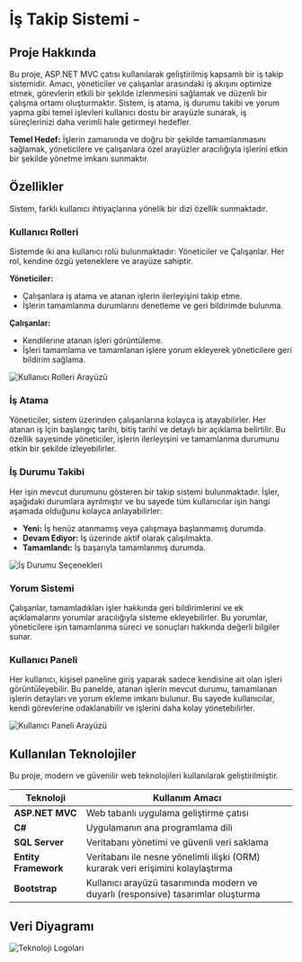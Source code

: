 # İş Takip Sistemi -

## Proje Hakkında

Bu proje, ASP.NET MVC çatısı kullanılarak geliştirilmiş kapsamlı bir iş takip sistemidir. Amacı, yöneticiler ve çalışanlar arasındaki iş akışını optimize etmek, görevlerin etkili bir şekilde izlenmesini sağlamak ve düzenli bir çalışma ortamı oluşturmaktır. Sistem, iş atama, iş durumu takibi ve yorum yapma gibi temel işlevleri kullanıcı dostu bir arayüzle sunarak, iş süreçlerinizi daha verimli hale getirmeyi hedefler.

**Temel Hedef:** İşlerin zamanında ve doğru bir şekilde tamamlanmasını sağlamak, yöneticilere ve çalışanlara özel arayüzler aracılığıyla işlerini etkin bir şekilde yönetme imkanı sunmaktır.

## Özellikler

Sistem, farklı kullanıcı ihtiyaçlarına yönelik bir dizi özellik sunmaktadır.

### Kullanıcı Rolleri

Sistemde iki ana kullanıcı rolü bulunmaktadır: Yöneticiler ve Çalışanlar. Her rol, kendine özgü yeteneklere ve arayüze sahiptir.

**Yöneticiler:**

*   Çalışanlara iş atama ve atanan işlerin ilerleyişini takip etme.
*   İşlerin tamamlanma durumlarını denetleme ve geri bildirimde bulunma.

**Çalışanlar:**

*   Kendilerine atanan işleri görüntüleme.
*   İşleri tamamlama ve tamamlanan işlere yorum ekleyerek yöneticilere geri bildirim sağlama.

![Kullanıcı Rolleri Arayüzü](https://github.com/user-attachments/assets/eaebf84c-3cb2-4b80-8968-01e6ddcc2b6f)

### İş Atama

Yöneticiler, sistem üzerinden çalışanlarına kolayca iş atayabilirler. Her atanan iş için başlangıç tarihi, bitiş tarihi ve detaylı bir açıklama belirtilir. Bu özellik sayesinde yöneticiler, işlerin ilerleyişini ve tamamlanma durumunu etkin bir şekilde izleyebilirler.

### İş Durumu Takibi

Her işin mevcut durumunu gösteren bir takip sistemi bulunmaktadır. İşler, aşağıdaki durumlara ayrılmıştır ve bu sayede tüm kullanıcılar işin hangi aşamada olduğunu kolayca anlayabilirler:

*   **Yeni:** İş henüz atanmamış veya çalışmaya başlanmamış durumda.
*   **Devam Ediyor:** İş üzerinde aktif olarak çalışılmakta.
*   **Tamamlandı:** İş başarıyla tamamlanmış durumda.

![İş Durumu Seçenekleri](https://github.com/user-attachments/assets/f1bd0694-7b8f-443b-82d0-7c7622dc1180)

### Yorum Sistemi

Çalışanlar, tamamladıkları işler hakkında geri bildirimlerini ve ek açıklamalarını yorumlar aracılığıyla sisteme ekleyebilirler. Bu yorumlar, yöneticilere işin tamamlanma süreci ve sonuçları hakkında değerli bilgiler sunar.

### Kullanıcı Paneli

Her kullanıcı, kişisel paneline giriş yaparak sadece kendisine ait olan işleri görüntüleyebilir. Bu panelde, atanan işlerin mevcut durumu, tamamlanan işlerin detayları ve yorum ekleme imkanı bulunur. Bu sayede kullanıcılar, kendi görevlerine odaklanabilir ve işlerini daha kolay yönetebilirler.

![Kullanıcı Paneli Arayüzü](https://github.com/user-attachments/assets/bcd2c1c1-416b-4ce1-b957-531eb3706152)

## Kullanılan Teknolojiler

Bu proje, modern ve güvenilir web teknolojileri kullanılarak geliştirilmiştir.

| Teknoloji         | Kullanım Amacı                                                                  |
| ----------------- | ------------------------------------------------------------------------------ |
| **ASP.NET MVC**   | Web tabanlı uygulama geliştirme çatısı                                       |
| **C#**            | Uygulamanın ana programlama dili                                                 |
| **SQL Server**    | Veritabanı yönetimi ve güvenli veri saklama                                    |
| **Entity Framework** | Veritabanı ile nesne yönelimli ilişki (ORM) kurarak veri erişimini kolaylaştırma |
| **Bootstrap**       | Kullanıcı arayüzü tasarımında modern ve duyarlı (responsive) tasarımlar oluşturma |

## Veri Diyagramı
![Teknoloji Logoları](https://github.com/user-attachments/assets/c51f91b4-8f28-46cb-a427-ff2054dcc55d)





